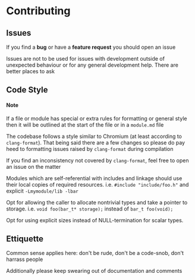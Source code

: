 # Contributing

## Issues

If you find a **bug** or have a **feature request** you should open an issue

Issues are not to be used for issues with development outside of unexpected behaviour or for any general development help. There are better places to ask

## Code Style

#### Note
If a file or module has special or extra rules for formatting or general style then it will be outlined at the start of the file or in a `module.md` file

The codebase follows a style similar to Chromium (at least according to `clang-format`). That being said there are a few changes so please do pay heed to formatting issues raised by `clang-format` during compilation

If you find an inconsistency not covered by `clang-format`, feel free to open an issue on the matter

Modules which are self-referential with includes and linkage should use their local copies of required resources. i.e. `#include "include/foo.h"` and explicit `-Lmymodule/lib -lbar`

Opt for allowing the caller to allocate nontrivial types and take a pointer to storage. i.e. `void foo(bar_t* storage);` instead of `bar_t foo(void);`

Opt for using explicit sizes instead of NULL-termination for scalar types.

## Ettiquette

Common sense applies here: don't be rude, don't be a code-snob, don't harrass people

Additionally please keep swearing out of documentation and comments
